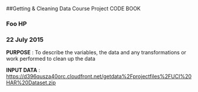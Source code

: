 ##Getting & Cleaning Data Course Project  CODE BOOK

### Foo HP
### 22 July 2015


**PURPOSE** : To describe the variables, the data and any transformations or work performed to clean up the data

    

**INPUT DATA** : https://d396qusza40orc.cloudfront.net/getdata%2Fprojectfiles%2FUCI%20HAR%20Dataset.zip
	